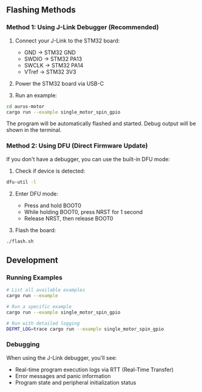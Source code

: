 
## Flashing Methods

### Method 1: Using J-Link Debugger (Recommended)

1. Connect your J-Link to the STM32 board:
   - GND → STM32 GND
   - SWDIO → STM32 PA13
   - SWCLK → STM32 PA14
   - VTref → STM32 3V3

2. Power the STM32 board via USB-C

3. Run an example:
```bash
cd aurus-motor
cargo run --example single_motor_spin_gpio
```

The program will be automatically flashed and started. Debug output will be shown in the terminal.

### Method 2: Using DFU (Direct Firmware Update)

If you don't have a debugger, you can use the built-in DFU mode:

1. Check if device is detected:
```bash
dfu-util -l
```

2. Enter DFU mode:
   - Press and hold BOOT0
   - While holding BOOT0, press NRST for 1 second
   - Release NRST, then release BOOT0

3. Flash the board:
```bash
./flash.sh
```

## Development

### Running Examples
```bash
# List all available examples
cargo run --example

# Run a specific example
cargo run --example single_motor_spin_gpio

# Run with detailed logging
DEFMT_LOG=trace cargo run --example single_motor_spin_gpio
```

### Debugging
When using the J-Link debugger, you'll see:
- Real-time program execution logs via RTT (Real-Time Transfer)
- Error messages and panic information
- Program state and peripheral initialization status